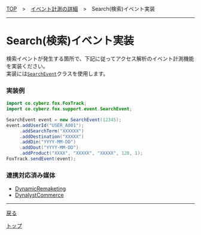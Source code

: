 [TOP](../../README.md)　>　[イベント計測の詳細](../README.md)　>　Search(検索)イベント実装

---

# Search(検索)イベント実装

検索イベントが発生する箇所で、下記に従ってアクセス解析のイベント計測機能を実装ください。<br>
実装には[`SearchEvent`](../../sdk_api/event/SearchEvent.md)クラスを使用します。

### 実装例

```java
import co.cyberz.fox.FoxTrack;
import co.cyberz.fox.support.event.SearchEvent;

SearchEvent event = new SearchEvent(12345);
event.addUserId("USER_A001");
     .addSearchTerm("XXXXXX")
     .addDestination("XXXXX")
     .addDin("YYYY-MM-DD")
     .addDout("YYYY-MM-DD")
     .addProduct("XXXX", "XXXXX", "XXXXX", 120, 1);
FoxTrack.sendEvent(event);
```


### 連携対応済み媒体

* [DynamicRemaketing](../cooperation_medias/DynamicRemarketing/README.md#search)
* [DynalystCommerce](../cooperation_medias/DynalystCommerce/README.md#search)

---
[戻る](../README.md#supported_events)

[トップ](../../README.md)
